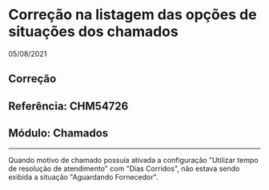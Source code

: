 # Correção na listagem das opções de situações dos chamados
05/08/2021
## Correção
## Referência: CHM54726
## Módulo: Chamados
***

Quando motivo de chamado possuía ativada a configuração "Utilizar tempo de resolução de atendimento" com "Dias Corridos", não estava sendo exibida a situação "Aguardando Fornecedor".